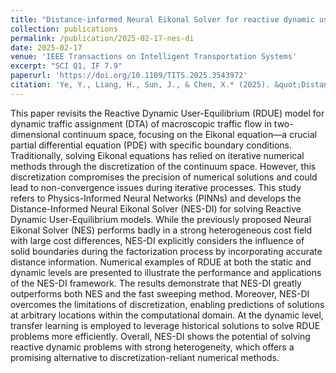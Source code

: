 ```yaml
---
title: "Distance-informed Neural Eikonal Solver for reactive dynamic user-equilibrium of macroscopic continuum traffic flow model"
collection: publications
permalink: /publication/2025-02-17-nes-di
date: 2025-02-17
venue: 'IEEE Transactions on Intelligent Transportation Systems'
excerpt: "SCI Q1, IF 7.9"
paperurl: 'https://doi.org/10.1109/TITS.2025.3543972'
citation: 'Ye, Y., Liang, H., Sun, J., & Chen, X.* (2025). &quot;Distance-informed Neural Eikonal Solver for reactive dynamic user-equilibrium of macroscopic continuum traffic flow model.&quot; <i>IEEE Transactions on Intelligent Transportation Systems</i>, Early Access.'
---
```

This paper revisits the Reactive Dynamic User-Equilibrium (RDUE) model for dynamic traffic assignment (DTA) of macroscopic traffic flow in two-dimensional continuum space, focusing on the Eikonal equation—a crucial partial differential equation (PDE) with specific boundary conditions. Traditionally, solving Eikonal equations has relied on iterative numerical methods through the discretization of the continuum space. However, this discretization compromises the precision of numerical solutions and could lead to non-convergence issues during iterative processes. This study refers to Physics-Informed Neural Networks (PINNs) and develops the Distance-Informed Neural Eikonal Solver (NES-DI) for solving Reactive Dynamic User-Equilibrium models. While the previously proposed Neural Eikonal Solver (NES) performs badly in a strong heterogeneous cost field with large cost differences, NES-DI explicitly considers the influence of solid boundaries during the factorization process by incorporating accurate distance information. Numerical examples of RDUE at both the static and dynamic levels are presented to illustrate the performance and applications of the NES-DI framework. The results demonstrate that NES-DI greatly outperforms both NES and the fast sweeping method. Moreover, NES-DI overcomes the limitations of discretization, enabling predictions of solutions at arbitrary locations within the computational domain. At the dynamic level, transfer learning is employed to leverage historical solutions to solve RDUE problems more efficiently. Overall, NES-DI shows the potential of solving reactive dynamic problems with strong heterogeneity, which offers a promising alternative to discretization-reliant numerical methods.
